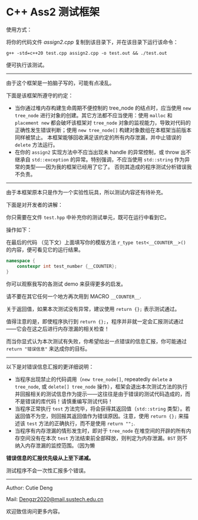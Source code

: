 # C++ Ass2 测试框架

使用方式：

将你的代码文件 *assign2.cpp* 复制到该目录下，并在该目录下运行该命令：

```shell
g++ -std=c++20 test.cpp assign2.cpp -o test.out && ./test.out 
```

便可执行该测试。



---

由于这个框架是一拍脑子写的，可能有点凌乱。

下面是该框架所遵守的约定：

- 当你通过堆内存构建生命周期不便控制的 tree_node 的结点时，应当使用 `new tree_node` 进行对象的创建。其它方法都不应当使用：使用 `malloc` 和 `placement new` 都会破坏该框架对 `tree_node` 对象的监视能力，导致对代码的正确性发生错误判断；使用 `new tree_node[]` 构建对象数组在本框架当前版本同样被禁止。
  本框架能够回收满足该约定的所有内存泄漏，并中止错误的 `delete` 方法运行。
- 在你的 `assign2` 实现方法中不应当出现未 handle 的异常控制，或 throw 出不继承自 `std::exception` 的异常。特别强调，不应当使用 `std::string` 作为异常的类型——因为我的框架已经用了它了。
  否则其造成的程序测试分析错误我不负责。



---

由于本框架原本只是作为一个实验性玩具，所以测试内容还有待补充。

下面是对开发者的讲解：

你只需要在文件 `test.hpp` 中补充你的测试单元，既可在运行中看到它。

操作如下：

在最后的代码 （见下文）上面填写你的模版方法 `r_type test<__COUNTER__>()` 的内容，便可看见它的运行结果。

```C++
namespace {
	constexpr int test_number {__COUNTER}; 
}
```



你可以观察我写的各测试 demo 来获得更多的启发。

请不要在其它任何一个地方再次用到 MACRO `__COUNTER__`. 

关于返回值，如果本次测试没有异常，建议使用 `return {};` 表示测试通过。

值得注意的是，即使程序执行到 `return {};`，程序并非就一定会汇报测试通过——它会在这之后进行内存泄漏的相关检查！

而当你显式认为本次测试有失败，你希望给出一点错误的信息汇报，你可能通过 `return "错误信息"` 来达成你的目标。



---

以下是对错误信息汇报的更详细说明：

- 当程序出现禁止的代码调用（`new tree_node[]`, repeatedly `delete` a `tree_node`, 或 `delete[] tree_node` 操作），框架会退出本次测试方法的执行并回报相关的测试信息作为提示——这往往是由于错误的测试代码造成的，而不是错误的库代码！请慎重编写测试代码！
- 当程序正常执行 `test` 方法完毕，将会获得其返回值（`std::string` 类型）。若返回值不为空，则回报其返回值作为错误原因。注意，使用 `return {};` 来描述该 `test` 方法的正确执行，而不是使用 `return "";`. 
- 当程序有内存泄漏的情形发生时，即对于 `tree_node` 在堆空间的开辟的所有内存空间没有在本次 `test` 方法结束前全部释放，则判定为内存泄漏。`BST` 则不纳入内存泄漏的监控范围。（因为懒

**错误信息的汇报优先级从上至下递减。**

测试程序不会一次性汇报多个错误。



---

Author: Cutie Deng

Mail: Dengzr2020@mail.sustech.edu.cn

欢迎致信询问更多内容。